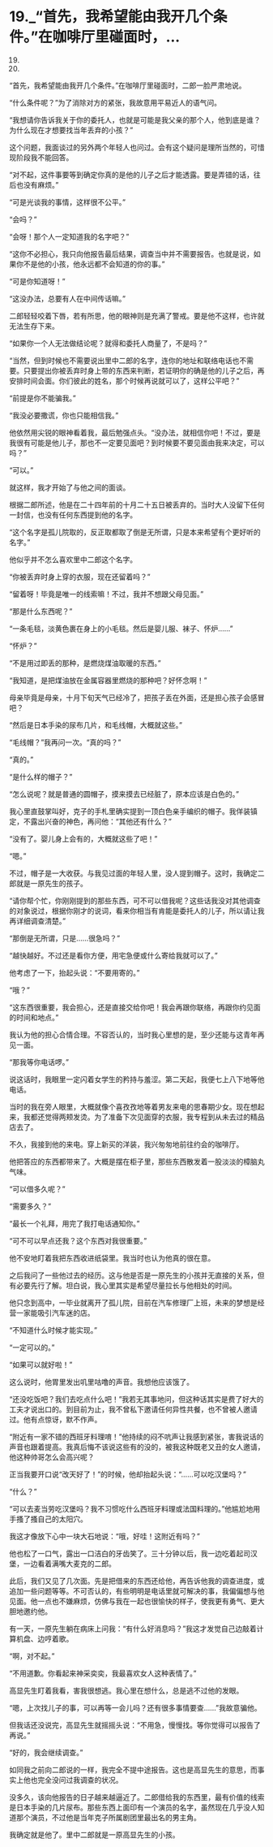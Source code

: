 # 19._“首先，我希望能由我开几个条件。”在咖啡厅里碰面时，...

19.

19.

“首先，我希望能由我开几个条件。”在咖啡厅里碰面时，二郎一脸严肃地说。

“什么条件呢？”为了消除对方的紧张，我故意用平易近人的语气问。

“我想请你告诉我关于你的委托人，也就是可能是我父亲的那个人，他到底是谁？为什么现在才想要找当年丢弃的小孩？”

这个问题，我面谈过的另外两个年轻人也问过。会有这个疑问是理所当然的，可惜现阶段我不能回答。

“对不起，这件事要等到确定你真的是他的儿子之后才能透露。要是弄错的话，往后也没有麻烦。”

“可是光谈我的事情，这样很不公平。”

“会吗？”

“会呀！那个人一定知道我的名字吧？”

“这你不必担心，我只向他报告最后结果，调查当中并不需要报告。也就是说，如果你不是他的小孩，他永远都不会知道的你的事。”

“可是你知道呀！”

“这没办法，总要有人在中间传话嘛。”

二郎轻轻咬着下唇，若有所思，他的眼神则是充满了警戒。要是他不这样，也许就无法生存下来。

“如果你一个人无法做结论呢？就得和委托人商量了，不是吗？”

“当然，但到时候也不需要说出里中二郎的名字，连你的地址和联络电话也不需要。只要提出你被丢弃时身上带的东西来判断，若证明你的确是他的儿子之后，再安排时间会面。你们彼此的姓名，那个时候再说就可以了，这样公平吧？”

“前提是你不能骗我。”

“我没必要撒谎，你也只能相信我。”

他依然用尖锐的眼神看着我，最后勉强点头。“没办法，就相信你吧！不过，要是我很有可能是他儿子，那也不一定要见面吧？到时候要不要见面由我来决定，可以吗？”

“可以。”

就这样，我才开始了与他之间的面谈。

根据二郎所述，他是在二十四年前的十月二十五日被丢弃的。当时大人没留下任何一封信，也没有任何东西提到他的名字。

“这个名字是孤儿院取的，反正取都取了倒是无所谓，只是本来希望有个更好听的名字。”

他似乎并不怎么喜欢里中二郎这个名字。

“你被丢弃时身上穿的衣服，现在还留着吗？”

“留着呀！毕竟是唯一的线索嘛！不过，我并不想跟父母见面。”

“那是什么东西呢？”

“一条毛毯，淡黄色裹在身上的小毛毯。然后是婴儿服、袜子、怀炉……”

“怀炉？”

“不是用过即丢的那种，是燃烧煤油取暖的东西。”

“我知道，是把煤油放在金属容器里燃烧的那种吧？好怀念啊！”

母亲毕竟是母亲，十月下旬天气已经冷了，把孩子丢在外面，还是担心孩子会感冒吧？

“然后是日本手染的尿布几片，和毛线帽，大概就这些。”

“毛线帽？”我再问一次。“真的吗？”

“真的。”

“是什么样的帽子？”

“怎么说呢？就是普通的圆帽子，摸来摸去已经脏了，原本应该是白色的。”

我心里直鼓掌叫好，克子的手札里确实提到一顶白色亲手编织的帽子。我佯装镇定，不露出兴奋的神色，再问他：“其他还有什么？”

“没有了。婴儿身上会有的，大概就这些了吧！”

“嗯。”

不过，帽子是一大收获。与我见过面的年轻人里，没人提到帽子。这时，我确定二郎就是一原先生的孩子。

“请你帮个忙，你刚刚提到的那些东西，可不可以借我呢？这些话我没对其他调查的对象说过，根据你刚才的说词，看来你相当有肯能是委托人的儿子，所以请让我再详细调查清楚。”

“那倒是无所谓，只是……很急吗？”

“越快越好。不过还是看你方便，用宅急便或什么寄给我就可以了。”

他考虑了一下，抬起头说：“不要用寄的。”

“哦？”

“这东西很重要，我会担心，还是直接交给你吧！我会再跟你联络，再跟你约见面的时间和地点。”

我认为他的担心合情合理。不容否认的，当时我心里想的是，至少还能与这青年再见一面。

“那我等你电话啰。”

说这话时，我眼里一定闪着女学生的矜持与羞涩。第二天起，我便七上八下地等他电话。

当时的我在旁人眼里，大概就像个喜孜孜地等着男友来电的思春期少女。现在想起来，我都还觉得两颊发烫。为了准备下次见面穿的衣服，我专程到从未去过的精品店去了。

不久，我接到他的来电。穿上新买的洋装，我兴匆匆地前往约会的咖啡厅。

他把答应的东西都带来了。大概是摆在柜子里，那些东西散发着一股淡淡的樟脑丸气味。

“可以借多久呢？”

“需要多久？”

“最长一个礼拜，用完了我打电话通知你。”

“可不可以早点还我？这个东西对我很重要。”

他不安地盯着我把东西收进纸袋里。我当时也认为他真的很在意。

之后我问了一些他过去的经历。这与他是否是一原先生的小孩并无直接的关系，但有必要先行了解。坦白说，我心里其实是希望尽量拉长与他相处的时间。

他只念到高中，一毕业就离开了孤儿院，目前在汽车修理厂上班，未来的梦想是经营一家能吸引汽车迷的店。

“不知道什么时候才能实现。”

“一定可以的。”

“如果可以就好啦！”

这么说时，他胃里发出叽里咕噜的声音。我想他应该饿了。

“还没吃饭吧？我们去吃点什么吧！”我若无其事地问，但这种话其实是费了好大的工夫才说出口的。到目前为止，我不曾私下邀请任何异性共餐，也不曾被人邀请过。他有点惊讶，默不作声。

“附近有一家不错的西班牙料理唷！”他持续的闷不吭声让我感到紧张，害我说话的声音也跟着提高。我真后悔不该说这些有的没的，被我这种既老又丑的女人邀请，他这种帅哥怎么会高兴呢？

正当我要开口说“改天好了！”的时候，他却抬起头说：“……可以吃汉堡吗？”

“什么？”

“可以去麦当劳吃汉堡吗？我不习惯吃什么西班牙料理或法国料理的。”他尴尬地用手搔了搔自己的太阳穴。

我这才像放下心中一块大石地说：“哦，好哇！这附近有吗？”

他也松了一口气，露出一口洁白的牙齿笑了。三十分钟以后，我一边吃着起司汉堡，一边看着满嘴大麦克的二郎。

此后，我们又见了几次面。先是把借来的东西还给他，再告诉他我的调查进度，或追加一些问题等等。不可否认的，有些明明是电话里就可解决的事，我偏偏想与他见面。他一点也不嫌麻烦，仿佛与我在一起也很愉快的样子，使我更有勇气、更大胆地邀约他。

有一天，一原先生躺在病床上问我：“有什么好消息吗？”我这才发觉自己边敲着计算机盘、边哼着歌。

“啊，对不起。”

“不用道歉。你看起来神采奕奕，我最喜欢女人这种表情了。”

高显先生盯着我看，害我很想逃。我心里在想什么，总是逃不过他的发眼。

“嗯，上次找儿子的事，可以再等一会儿吗？还有很多事情要查……”我故意骗他。

但我话还没说完，高显先生就摇摇头说：“不用急，慢慢找。等你觉得可以报告了再说。”

“好的，我会继续调查。”

如同我之前向二郎说的一样，我完全不提中途报告。这也是高显先生的意思，而事实上他也完全没问过我调查的状况。

没多久，该向他报告的日子越来越逼近了。二郎借给我的东西里，最有价值的线索是日本手染的几片尿布。那些东西上面印有一个演员的名字，虽然现在几乎没人知道那个演员，不过他是当年克子所属剧团里最出名的男主角。

我确定就是他了。里中二郎就是一原高显先生的小孩。